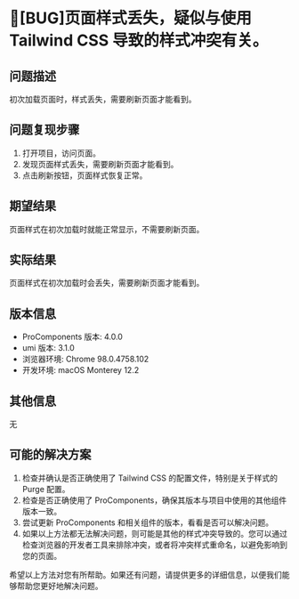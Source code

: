 # 🐛[BUG]页面样式丢失，疑似与使用 Tailwind CSS 导致的样式冲突有关。

## 问题描述

初次加载页面时，样式丢失，需要刷新页面才能看到。

## 问题复现步骤

1. 打开项目，访问页面。
2. 发现页面样式丢失，需要刷新页面才能看到。
3. 点击刷新按钮，页面样式恢复正常。

## 期望结果

页面样式在初次加载时就能正常显示，不需要刷新页面。

## 实际结果

页面样式在初次加载时会丢失，需要刷新页面才能看到。

## 版本信息

- ProComponents 版本: 4.0.0
- umi 版本: 3.1.0
- 浏览器环境: Chrome 98.0.4758.102
- 开发环境: macOS Monterey 12.2

## 其他信息

无

## 可能的解决方案

1. 检查并确认是否正确使用了 Tailwind CSS 的配置文件，特别是关于样式的 Purge 配置。
2. 检查是否正确使用了 ProComponents，确保其版本与项目中使用的其他组件版本一致。
3. 尝试更新 ProComponents 和相关组件的版本，看看是否可以解决问题。
4. 如果以上方法都无法解决问题，则可能是其他的样式冲突导致的。您可以通过检查浏览器的开发者工具来排除冲突，或者将冲突样式重命名，以避免影响到您的页面。

希望以上方法对您有所帮助。如果还有问题，请提供更多的详细信息，以便我们能够帮助您更好地解决问题。
